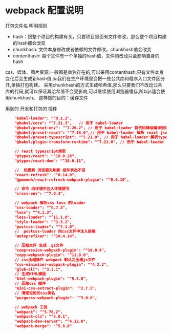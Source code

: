 # webpack 配置说明






打包文件名 明明规则

- hash：跟整个项目的构建有关，只要项目里面有文件修改，那么整个项目构建的hash都会改变
- chunkhash: 文件本身修改或者依赖的文件修改，chunkhash值会改变
- contenthash: 每个文件有一个单独的hash值，文件的改动只会影响自身的hash

css、媒体、图片资源:一般都是单独存在的,可以采用contenthash,只有文件本身变化后会生成新hash值
js:我们在生产环境里会把一些公共库和程序入口文件区分开,单独打包构建。
采用chunkhash的方式生成哈希值,那么只要我们不改动公共库的代码,就可以保证其哈希值不会受影响,可以继续使用浏览器缓存,所以js适合使用chunkhash。
这样做的目的：缓存文件

用到的 开发和打包的 插件
```json
    "babel-loader": "^9.1.2",
    "@babel/core": "^7.21.3",   // 用于 babel-loader
    "@babel/preset-env": "^7.20.2", // 用于 babel-loader 将代码降级编译到目标环境 如兼容ie 或者 es6-->es5
    "@babel/preset-react": "^7.18.6",// 用于 babel-loader 解析 react jsx
    "@babel/preset-typescript": "^7.21.0", // 用于 babel-loader 解析typescript
    "@babel/plugin-transform-runtime": "^7.21.0", // 用于 babel-loader

    // react typescript类型
    "@types/react": "^18.0.28",
    "@types/react-dom": "^18.0.11",

    //  热更新 浏览器无刷新 组件状态不变
    "react-refresh": "^0.14.0",
    "@pmmmwh/react-refresh-webpack-plugin": "^0.5.10",

    // 命令 向环境中注入环境便令
    "cross-env": "^7.0.3",

    // webpack 解析css less 的loader
    "css-loader": "^6.7.3",
    "less": "^4.1.3",
    "less-loader": "^11.1.0",
    "style-loader": "^3.3.2",
    "postcss-loader": "^7.1.0",
    //  postcss-loader 向css文件中注入前缀
    "autoprefixer": "^10.4.14",

    // 压缩文件 生成 .gz文件
    "compression-webpack-plugin": "^10.0.0",
    "copy-webpack-plugin": "^11.0.0",
    // css压缩插件 webpack 默认之压缩js文件
    "css-minimizer-webpack-plugin": "^4.2.2",
    "glob-all": "^3.3.1",
    // 生成HTML模版
    "html-webpack-plugin": "^5.5.0",
    // 压缩css 插件
    "mini-css-extract-plugin": "^2.7.5",
    // 清理无用的css类名
    "purgecss-webpack-plugin": "^5.0.0",

    // webpack 工具
    "webpack": "^5.76.2",
    "webpack-cli": "^5.0.1",
    "webpack-dev-server": "^4.12.0",
    "webpack-merge": "^5.8.0"

```